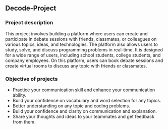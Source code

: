 ## Decode-Project 

### Project description 
This project involves building a platform where users can create and participate in debate sessions with friends, classmates, or colleagues on various topics, ideas, and technologies. The platform also allows users to study, solve, and discuss programming problems in real-time. It is designed for a wide range of users, including school students, college students, and company employees. On this platform, users can book debate sessions and create virtual rooms to discuss any topic with friends or classmates.

### Objective of projects 

- Practice your communication skill and enhance your communication ability.
- Build your confidence on vocabulary and word selection for any topics.
- Better understanding on any topic and coding problems.
- Build your confidence and clarity on communication and explanation.
- Share your thoughts and ideas to your teammates and get feedback from them.
  
